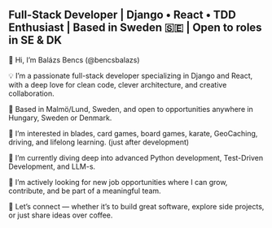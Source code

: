 ## Full-Stack Developer | Django • React • TDD Enthusiast | Based in Sweden 🇸🇪 | Open to roles in SE & DK

👋 Hi, I’m Balázs Bencs (@bencsbalazs)

💡 I’m a passionate full-stack developer specializing in Django and React, with a deep love for clean code, clever architecture, and creative collaboration.

📍 Based in Malmö/Lund, Sweden, and open to opportunities anywhere in Hungary, Sweden or Denmark.

🎯 I’m interested in blades, card games, board games, karate, GeoCaching, driving, and lifelong learning. (just after development)

🌱 I’m currently diving deep into advanced Python development, Test-Driven Development, and LLM-s.

🚀 I’m actively looking for new job opportunities where I can grow, contribute, and be part of a meaningful team.

🤝 Let’s connect — whether it’s to build great software, explore side projects, or just share ideas over coffee.

